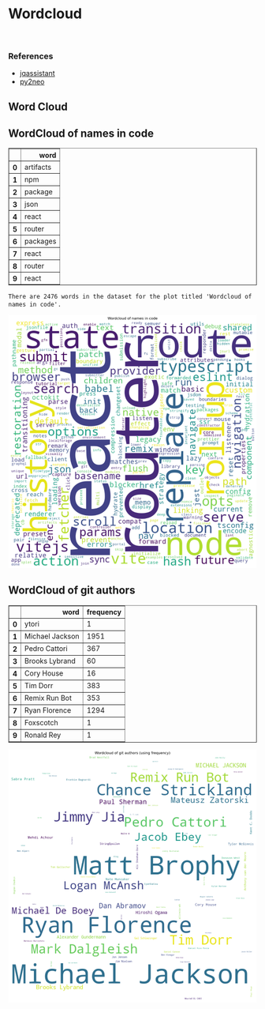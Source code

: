 # Wordcloud
<br>  

### References
- [jqassistant](https://jqassistant.org)
- [py2neo](https://py2neo.org/2021.1/)





## Word Cloud

## WordCloud of names in code




<div>
<table border="1" class="dataframe">
  <thead>
    <tr style="text-align: right;">
      <th></th>
      <th>word</th>
    </tr>
  </thead>
  <tbody>
    <tr>
      <th>0</th>
      <td>artifacts</td>
    </tr>
    <tr>
      <th>1</th>
      <td>npm</td>
    </tr>
    <tr>
      <th>2</th>
      <td>package</td>
    </tr>
    <tr>
      <th>3</th>
      <td>json</td>
    </tr>
    <tr>
      <th>4</th>
      <td>react</td>
    </tr>
    <tr>
      <th>5</th>
      <td>router</td>
    </tr>
    <tr>
      <th>6</th>
      <td>packages</td>
    </tr>
    <tr>
      <th>7</th>
      <td>react</td>
    </tr>
    <tr>
      <th>8</th>
      <td>router</td>
    </tr>
    <tr>
      <th>9</th>
      <td>react</td>
    </tr>
  </tbody>
</table>
</div>



    There are 2476 words in the dataset for the plot titled 'Wordcloud of names in code'.



    
![png](Wordcloud_files/Wordcloud_14_1.png)
    


## WordCloud of git authors




<div>
<table border="1" class="dataframe">
  <thead>
    <tr style="text-align: right;">
      <th></th>
      <th>word</th>
      <th>frequency</th>
    </tr>
  </thead>
  <tbody>
    <tr>
      <th>0</th>
      <td>ytori</td>
      <td>1</td>
    </tr>
    <tr>
      <th>1</th>
      <td>Michael Jackson</td>
      <td>1951</td>
    </tr>
    <tr>
      <th>2</th>
      <td>Pedro Cattori</td>
      <td>367</td>
    </tr>
    <tr>
      <th>3</th>
      <td>Brooks Lybrand</td>
      <td>60</td>
    </tr>
    <tr>
      <th>4</th>
      <td>Cory House</td>
      <td>16</td>
    </tr>
    <tr>
      <th>5</th>
      <td>Tim Dorr</td>
      <td>383</td>
    </tr>
    <tr>
      <th>6</th>
      <td>Remix Run Bot</td>
      <td>353</td>
    </tr>
    <tr>
      <th>7</th>
      <td>Ryan Florence</td>
      <td>1294</td>
    </tr>
    <tr>
      <th>8</th>
      <td>Foxscotch</td>
      <td>1</td>
    </tr>
    <tr>
      <th>9</th>
      <td>Ronald Rey</td>
      <td>1</td>
    </tr>
  </tbody>
</table>
</div>




    
![png](Wordcloud_files/Wordcloud_17_0.png)
    

